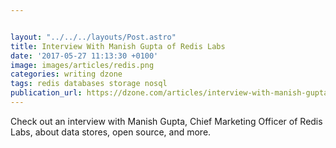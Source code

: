 ```yaml
---


layout: "../../../layouts/Post.astro"
title: Interview With Manish Gupta of Redis Labs
date: '2017-05-27 11:13:30 +0100'
image: images/articles/redis.png
categories: writing dzone
tags: redis databases storage nosql
publication_url: https://dzone.com/articles/interview-with-manish-gupta-of-redis-labs
---
```


Check out an interview with Manish Gupta, Chief Marketing Officer of Redis Labs, about data stores, open source, and more.

